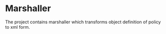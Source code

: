 # Marshaller

The project contains marshaller which transforms object definition of policy to xml form.
